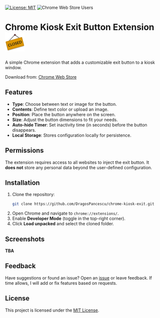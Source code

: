 [![License: MIT](https://img.shields.io/badge/License-MIT-yellow.svg)](https://opensource.org/licenses/MIT)
![Chrome Web Store Users](https://img.shields.io/chrome-web-store/users/daliphodbodnmaljedemmkdlafkoopal)

# Chrome Kiosk Exit Button Extension <img src="images/icon128.png" alt="Icon" width="64"> 

A simple Chrome extension that adds a customizable exit button to a kiosk window.

Download from: [Chrome Web Store](https://chromewebstore.google.com/detail/kiosk-exit-button/daliphodbodnmaljedemmkdlafkoopal)

## Features

- **Type**: Choose between text or image for the button.
- **Contents**: Define text color or upload an image.
- **Position**: Place the button anywhere on the screen.
- **Size**: Adjust the button dimensions to fit your needs.
- **Auto-hide Timer**: Set inactivity time (in seconds) before the button disappears.
- **Local Storage**: Stores configuration locally for persistence.

## Permissions

The extension requires access to all websites to inject the exit button. It **does not** store any personal data beyond the user-defined configuration.

## Installation

1. Clone the repository:
   ```sh
   git clone https://github.com/DragosPancescu/chrome-kiosk-exit.git
   ```
2. Open Chrome and navigate to `chrome://extensions/`.
3. Enable **Developer Mode** (toggle in the top-right corner).
4. Click **Load unpacked** and select the cloned folder.

## Screenshots

**TBA**

## Feedback

Have suggestions or found an issue? Open an [issue](https://github.com/DragosPancescu/chrome-kiosk-exit/issues) or leave feedback. If time allows, I will add or fix features based on requests.

## License

This project is licensed under the [MIT License](LICENSE).
